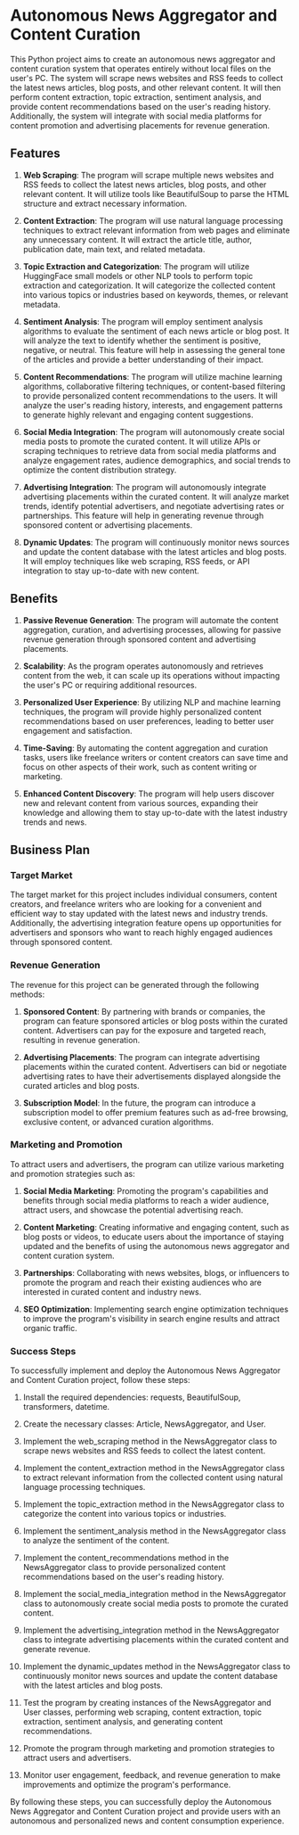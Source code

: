 # Autonomous News Aggregator and Content Curation

This Python project aims to create an autonomous news aggregator and content curation system that operates entirely without local files on the user's PC. The system will scrape news websites and RSS feeds to collect the latest news articles, blog posts, and other relevant content. It will then perform content extraction, topic extraction, sentiment analysis, and provide content recommendations based on the user's reading history. Additionally, the system will integrate with social media platforms for content promotion and advertising placements for revenue generation.

## Features

1. **Web Scraping**: The program will scrape multiple news websites and RSS feeds to collect the latest news articles, blog posts, and other relevant content. It will utilize tools like BeautifulSoup to parse the HTML structure and extract necessary information.

2. **Content Extraction**: The program will use natural language processing techniques to extract relevant information from web pages and eliminate any unnecessary content. It will extract the article title, author, publication date, main text, and related metadata.

3. **Topic Extraction and Categorization**: The program will utilize HuggingFace small models or other NLP tools to perform topic extraction and categorization. It will categorize the collected content into various topics or industries based on keywords, themes, or relevant metadata.

4. **Sentiment Analysis**: The program will employ sentiment analysis algorithms to evaluate the sentiment of each news article or blog post. It will analyze the text to identify whether the sentiment is positive, negative, or neutral. This feature will help in assessing the general tone of the articles and provide a better understanding of their impact.

5. **Content Recommendations**: The program will utilize machine learning algorithms, collaborative filtering techniques, or content-based filtering to provide personalized content recommendations to the users. It will analyze the user's reading history, interests, and engagement patterns to generate highly relevant and engaging content suggestions.

6. **Social Media Integration**: The program will autonomously create social media posts to promote the curated content. It will utilize APIs or scraping techniques to retrieve data from social media platforms and analyze engagement rates, audience demographics, and social trends to optimize the content distribution strategy.

7. **Advertising Integration**: The program will autonomously integrate advertising placements within the curated content. It will analyze market trends, identify potential advertisers, and negotiate advertising rates or partnerships. This feature will help in generating revenue through sponsored content or advertising placements.

8. **Dynamic Updates**: The program will continuously monitor news sources and update the content database with the latest articles and blog posts. It will employ techniques like web scraping, RSS feeds, or API integration to stay up-to-date with new content.

## Benefits

1. **Passive Revenue Generation**: The program will automate the content aggregation, curation, and advertising processes, allowing for passive revenue generation through sponsored content and advertising placements.

2. **Scalability**: As the program operates autonomously and retrieves content from the web, it can scale up its operations without impacting the user's PC or requiring additional resources.

3. **Personalized User Experience**: By utilizing NLP and machine learning techniques, the program will provide highly personalized content recommendations based on user preferences, leading to better user engagement and satisfaction.

4. **Time-Saving**: By automating the content aggregation and curation tasks, users like freelance writers or content creators can save time and focus on other aspects of their work, such as content writing or marketing.

5. **Enhanced Content Discovery**: The program will help users discover new and relevant content from various sources, expanding their knowledge and allowing them to stay up-to-date with the latest industry trends and news.

## Business Plan

### Target Market
The target market for this project includes individual consumers, content creators, and freelance writers who are looking for a convenient and efficient way to stay updated with the latest news and industry trends. Additionally, the advertising integration feature opens up opportunities for advertisers and sponsors who want to reach highly engaged audiences through sponsored content.

### Revenue Generation
The revenue for this project can be generated through the following methods:

1. **Sponsored Content**: By partnering with brands or companies, the program can feature sponsored articles or blog posts within the curated content. Advertisers can pay for the exposure and targeted reach, resulting in revenue generation.

2. **Advertising Placements**: The program can integrate advertising placements within the curated content. Advertisers can bid or negotiate advertising rates to have their advertisements displayed alongside the curated articles and blog posts.

3. **Subscription Model**: In the future, the program can introduce a subscription model to offer premium features such as ad-free browsing, exclusive content, or advanced curation algorithms.

### Marketing and Promotion
To attract users and advertisers, the program can utilize various marketing and promotion strategies such as:

1. **Social Media Marketing**: Promoting the program's capabilities and benefits through social media platforms to reach a wider audience, attract users, and showcase the potential advertising reach.

2. **Content Marketing**: Creating informative and engaging content, such as blog posts or videos, to educate users about the importance of staying updated and the benefits of using the autonomous news aggregator and content curation system.

3. **Partnerships**: Collaborating with news websites, blogs, or influencers to promote the program and reach their existing audiences who are interested in curated content and industry news.

4. **SEO Optimization**: Implementing search engine optimization techniques to improve the program's visibility in search engine results and attract organic traffic.

### Success Steps

To successfully implement and deploy the Autonomous News Aggregator and Content Curation project, follow these steps:

1. Install the required dependencies: requests, BeautifulSoup, transformers, datetime.

2. Create the necessary classes: Article, NewsAggregator, and User.

3. Implement the web_scraping method in the NewsAggregator class to scrape news websites and RSS feeds to collect the latest content.

4. Implement the content_extraction method in the NewsAggregator class to extract relevant information from the collected content using natural language processing techniques.

5. Implement the topic_extraction method in the NewsAggregator class to categorize the content into various topics or industries.

6. Implement the sentiment_analysis method in the NewsAggregator class to analyze the sentiment of the content.

7. Implement the content_recommendations method in the NewsAggregator class to provide personalized content recommendations based on the user's reading history.

8. Implement the social_media_integration method in the NewsAggregator class to autonomously create social media posts to promote the curated content.

9. Implement the advertising_integration method in the NewsAggregator class to integrate advertising placements within the curated content and generate revenue.

10. Implement the dynamic_updates method in the NewsAggregator class to continuously monitor news sources and update the content database with the latest articles and blog posts.

11. Test the program by creating instances of the NewsAggregator and User classes, performing web scraping, content extraction, topic extraction, sentiment analysis, and generating content recommendations.

12. Promote the program through marketing and promotion strategies to attract users and advertisers.

13. Monitor user engagement, feedback, and revenue generation to make improvements and optimize the program's performance.

By following these steps, you can successfully deploy the Autonomous News Aggregator and Content Curation project and provide users with an autonomous and personalized news and content consumption experience.